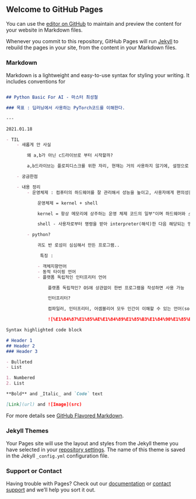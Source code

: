 ## Welcome to GitHub Pages

You can use the [editor on GitHub](https://github.com/areum514/areum514.github.io/edit/main/README.md) to maintain and preview the content for your website in Markdown files.

Whenever you commit to this repository, GitHub Pages will run [Jekyll](https://jekyllrb.com/) to rebuild the pages in your site, from the content in your Markdown files.

### Markdown

Markdown is a lightweight and easy-to-use syntax for styling your writing. It includes conventions for

```markdown

## Python Basic For AI - 마스터 최성철

### 목표 : 딥러닝에서 사용하는 PyTorch코드를 이해한다.

---

2021.01.18 

- TIL
    - 새롭게 안 사실

        왜 a,b가 아닌 c드라이브로 부터 시작할까? 

        a,b드라이브는 플로피디스크를 위한 자리, 현재는 거의 사용하지 않기에, 설정으로 a,b드라이브 사용 가능함 

    - 궁금한점

    - 내용 정리
        - 운영체제 : 컴퓨터의 하드웨어를 잘 관리해서 성능을 높이고, 사용자에게 편의성을 제공하는 프로그램

            운영체제 = kernel + shell

            kernel = 항상 메모리에 상주하는 운영 체제 코드의 일부"이며 하드웨어와 소프트웨어 구성 요소 간의 상호 작용을 용이하게합니다 - 위키피디아

            shell - 사용자로부터 명령을 받아 interpreter(해석)한 다음 해당되는 명령을 실행해 주는것 

        - python?

            귀도 반 로섬이 심심해서 만든 프로그램..

             특징 : 

            - 객체지향언어
            - 동적 타이핑 언어
            - 플랫폼 독립적인 인터프리터 언어

                플랫폼 독립적인? OS에 상관없이 한번 프로그램을 작성하면 사용 가능

                인터프리터?  

                컴파일러, 인터프리터, 어셈블리어 모두 인간이 이해할 수 있는 언어(source code)에서 컴퓨터가 이해할 수 있는 언어(object code)로 바꾸는 방법 중에 하나 이다. (소스 코드를 바로 실행할 수 있게 지원하는 프로그램 실행 방법)

                ![%E1%84%87%E1%85%AE%E1%84%89%E1%85%B3%E1%84%90%E1%85%B3%E1%84%8F%E1%85%A2%E1%86%B7%E1%84%91%E1%85%B3%209498a90b3a6440329e01995eff102b5e/Untitled.png](%E1%84%87%E1%85%AE%E1%84%89%E1%85%B3%E1%84%90%E1%85%B3%E1%84%8F%E1%85%A2%E1%86%B7%E1%84%91%E1%85%B3%209498a90b3a6440329e01995eff102b5e/Untitled.png)

Syntax highlighted code block

# Header 1
## Header 2
### Header 3

- Bulleted
- List

1. Numbered
2. List

**Bold** and _Italic_ and `Code` text

[Link](url) and ![Image](src)
```

For more details see [GitHub Flavored Markdown](https://guides.github.com/features/mastering-markdown/).

### Jekyll Themes

Your Pages site will use the layout and styles from the Jekyll theme you have selected in your [repository settings](https://github.com/areum514/areum514.github.io/settings). The name of this theme is saved in the Jekyll `_config.yml` configuration file.

### Support or Contact

Having trouble with Pages? Check out our [documentation](https://docs.github.com/categories/github-pages-basics/) or [contact support](https://support.github.com/contact) and we’ll help you sort it out.
